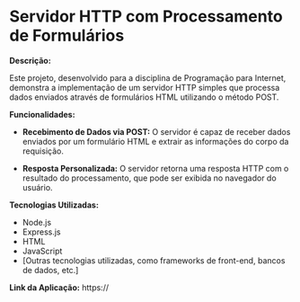 # Servidor HTTP com Processamento de Formulários

**Descrição:**

Este projeto, desenvolvido para a disciplina de Programação para Internet, demonstra a implementação de um servidor HTTP simples que processa dados enviados através de formulários HTML utilizando o método POST.

**Funcionalidades:**

- **Recebimento de Dados via POST:** O servidor é capaz de receber dados enviados por um formulário HTML e extrair as informações do corpo da requisição.

- **Resposta Personalizada:** O servidor retorna uma resposta HTTP com o resultado do processamento, que pode ser exibida no navegador do usuário.

**Tecnologias Utilizadas:**

- Node.js
- Express.js
- HTML
- JavaScript
- [Outras tecnologias utilizadas, como frameworks de front-end, bancos de dados, etc.]

**Link da Aplicação:** https://
